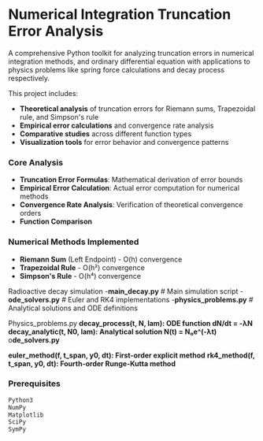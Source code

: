 # Numerical Integration Truncation Error Analysis

A comprehensive Python toolkit for analyzing truncation errors in numerical integration methods, and ordinary differential equation with applications to physics problems like spring force calculations and decay process respectively.

This project includes:
- **Theoretical analysis** of truncation errors for Riemann sums, Trapezoidal rule, and Simpson's rule
- **Empirical error calculations** and convergence rate analysis
- **Comparative studies** across different function types
- **Visualization tools** for error behavior and convergence patterns

### Core Analysis
- **Truncation Error Formulas**: Mathematical derivation of error bounds
- **Empirical Error Calculation**: Actual error computation for numerical methods
- **Convergence Rate Analysis**: Verification of theoretical convergence orders
- **Function Comparison**

### Numerical Methods Implemented
- **Riemann Sum** (Left Endpoint) - O(h) convergence
- **Trapezoidal Rule** - O(h²) convergence  
- **Simpson's Rule** - O(h⁴) convergence

Radioactive decay simulation
-**main_decay.py**     # Main simulation script
-**ode_solvers.py**     # Euler and RK4 implementations
-**physics_problems.py**  # Analytical solutions and ODE definitions

Physics_problems.py
**decay_process(t, N, lam): ODE function dN/dt = -λN**
**decay_analytic(t, N0, lam): Analytical solution N(t) = N₀e^(-λt)**
o**de_solvers.py**

**euler_method(f, t_span, y0, dt): First-order explicit method**
**rk4_method(f, t_span, y0, dt): Fourth-order Runge-Kutta method**

### Prerequisites
```bash
Python3
NumPy
Matplotlib
SciPy
SymPy
